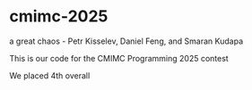# cmimc-2025
a great chaos - Petr Kisselev, Daniel Feng, and Smaran Kudapa

This is our code for the CMIMC Programming 2025 contest

We placed 4th overall
